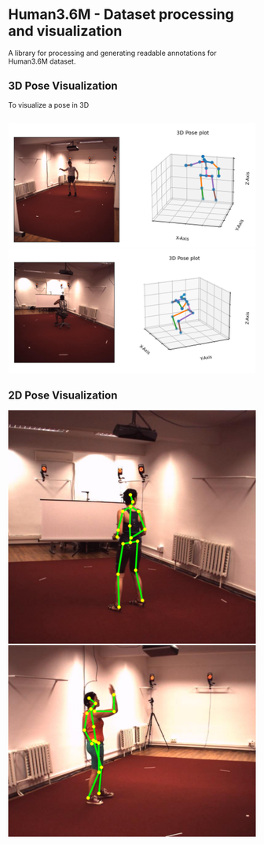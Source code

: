 # Human3.6M - Dataset processing and visualization
A library for processing and generating readable annotations for Human3.6M dataset.

## 3D Pose Visualization
To visualize a pose in 3D
```python visualize_3d.py
```
![vis3d_1](resources/vis3d_1.png)
![vis3d_1](resources/vis3d_2.png)

## 2D Pose Visualization
![vis2d_1](resources/vis2d_1.png)
![vis2d_1](resources/vis2d_2.png)
